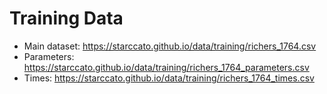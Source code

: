 # Training Data

- Main dataset: https://starccato.github.io/data/training/richers_1764.csv
- Parameters: https://starccato.github.io/data/training/richers_1764_parameters.csv
- Times:  https://starccato.github.io/data/training/richers_1764_times.csv
